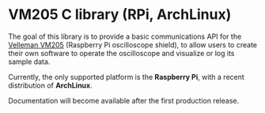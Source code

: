 # VM205 C library (RPi, ArchLinux)

The goal of this library is to provide a basic communications API for the [Velleman VM205](www.velleman.eu/products/view/?id=418968) (Raspberry Pi oscilloscope shield), to allow users to create their own software to operate the oscilloscope and visualize or log its sample data.

Currently, the only supported platform is the **Raspberry Pi**, with a recent distribution of **ArchLinux**.

Documentation will become available after the first production release.